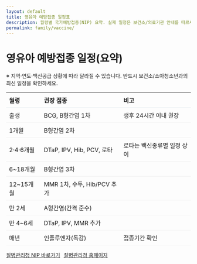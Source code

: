 ```yaml
---
layout: default
title: 영유아 예방접종 일정표
description: 월령별 국가예방접종(NIP) 요약. 실제 일정은 보건소/의료기관 안내를 따르세요.
permalink: family/vaccine/
---
```


# 영유아 예방접종 일정(요약)
<div class="card">
  <p class="note">※ 지역·연도·백신공급 상황에 따라 달라질 수 있습니다. 반드시 보건소/소아청소년과의 최신 일정을 확인하세요.</p>

  <table style="width:100%;border-collapse:collapse">
    <thead>
      <tr>
        <th style="text-align:left;border-bottom:1px solid #e6ebf0;padding:8px">월령</th>
        <th style="text-align:left;border-bottom:1px solid #e6ebf0;padding:8px">권장 접종</th>
        <th style="text-align:left;border-bottom:1px solid #e6ebf0;padding:8px">비고</th>
      </tr>
    </thead>
    <tbody>
      <tr><td style="padding:8px;border-bottom:1px solid #f0f0f0">출생</td><td style="padding:8px;border-bottom:1px solid #f0f0f0">BCG, B형간염 1차</td><td style="padding:8px;border-bottom:1px solid #f0f0f0">생후 24시간 이내 권장</td></tr>
      <tr><td style="padding:8px;border-bottom:1px solid #f0f0f0">1개월</td><td style="padding:8px;border-bottom:1px solid #f0f0f0">B형간염 2차</td><td style="padding:8px;border-bottom:1px solid #f0f0f0"></td></tr>
      <tr><td style="padding:8px;border-bottom:1px solid #f0f0f0">2·4·6개월</td><td style="padding:8px;border-bottom:1px solid #f0f0f0">DTaP, IPV, Hib, PCV, 로타</td><td style="padding:8px;border-bottom:1px solid #f0f0f0">로타는 백신종류별 일정 상이</td></tr>
      <tr><td style="padding:8px;border-bottom:1px solid #f0f0f0">6~18개월</td><td style="padding:8px;border-bottom:1px solid #f0f0f0">B형간염 3차</td><td style="padding:8px;border-bottom:1px solid #f0f0f0"></td></tr>
      <tr><td style="padding:8px;border-bottom:1px solid #f0f0f0">12~15개월</td><td style="padding:8px;border-bottom:1px solid #f0f0f0">MMR 1차, 수두, Hib/PCV 추가</td><td style="padding:8px;border-bottom:1px solid #f0f0f0"></td></tr>
      <tr><td style="padding:8px;border-bottom:1px solid #f0f0f0">만 2세</td><td style="padding:8px;border-bottom:1px solid #f0f0f0">A형간염(간격 준수)</td><td style="padding:8px;border-bottom:1px solid #f0f0f0"></td></tr>
      <tr><td style="padding:8px;border-bottom:1px solid #f0f0f0">만 4~6세</td><td style="padding:8px;border-bottom:1px solid #f0f0f0">DTaP, IPV, MMR 추가</td><td style="padding:8px;border-bottom:1px solid #f0f0f0"></td></tr>
      <tr><td style="padding:8px;border-bottom:1px solid #f0f0f0">매년</td><td style="padding:8px;border-bottom:1px solid #f0f0f0">인플루엔자(독감)</td><td style="padding:8px;border-bottom:1px solid #f0f0f0">접종기간 확인</td></tr>
    </tbody>
  </table>

  <div style="margin-top:14px;display:flex;gap:10px;flex-wrap:wrap">
    <a class="btn" href="https://nip.kdca.go.kr/irgd/index.html" target="_blank" rel="noopener">질병관리청 NIP 바로가기</a>
    <a class="btn" href="https://www.kdca.go.kr/" target="_blank" rel="noopener">질병관리청 홈페이지</a>
  </div>
</div>
